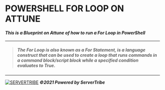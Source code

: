 # **POWERSHELL FOR LOOP ON ATTUNE**
#### ***This is a Blueprint on Attune of how to run a For Loop in PowerShell***
---
> ##### *The For Loop is also known as a For Statement, is a language construct that can be used to create a loop that runs commands in a command block/script block while a specified condition evaluates to True.*
---
[![SERVERTRIBE](https://www.servertribe.com/wp-content/themes/mars/assets/images/attune_logo.svg)](https://www.servertribe.com/)
***&copy;2021 Powered by ServerTribe***